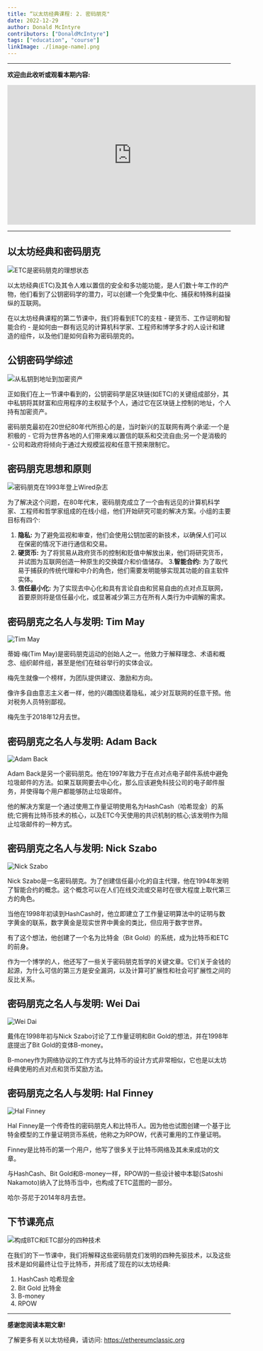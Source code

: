 ```yaml
---
title: “以太坊经典课程: 2. 密码朋克"
date: 2022-12-29
author: Donald McIntyre
contributors: ["DonaldMcIntyre"]
tags: ["education", "course"]
linkImage: ./[image-name].png
---
```


---
**欢迎由此收听或观看本期内容:**

<iframe width="560" height="315" src="https://www.youtube.com/embed/EV0cGsUnaYE" title="YouTube video player" frameborder="0" allow="accelerometer; autoplay; clipboard-write; encrypted-media; gyroscope; picture-in-picture" allowfullscreen></iframe>

---

## 以太坊经典和密码朋克

![ETC是密码朋克的理想状态](./etc-course-etc-cypherpunks.png)

以太坊经典(ETC)及其令人难以置信的安全和多功能功能，是人们数十年工作的产物，他们看到了公钥密码学的潜力，可以创建一个免受集中化、捕获和特殊利益操纵的互联网。

在以太坊经典课程的第二节课中，我们将看到ETC的支柱 - 硬货币、工作证明和智能合约 - 是如何由一群有远见的计算机科学家、工程师和博学多才的人设计和建造的组件，以及他们是如何自称为密码朋克的。

## 公钥密码学综述

![从私钥到地址到加密资产](./etc-course-pub-key-review.png)

正如我们在上一节课中看到的，公钥密码学是区块链(如ETC)的关键组成部分，其中私钥将其财富和应用程序的主权赋予个人，通过它在区块链上控制的地址，个人持有加密资产。

密码朋克最初在20世纪80年代所担心的是，当时新兴的互联网有两个承诺:一个是积极的 - 它将为世界各地的人们带来难以置信的联系和交流自由;另一个是消极的 - 公司和政府将倾向于通过大规模监视和任意干预来限制它。

## 密码朋克思想和原则

![密码朋克在1993年登上Wired杂志](./etc-course-cypherpunks-wired-zh.png)

为了解决这个问题，在80年代末，密码朋克成立了一个由有远见的计算机科学家、工程师和哲学家组成的在线小组，他们开始研究可能的解决方案。小组的主要目标有四个:

1. **隐私:** 为了避免监视和审查，他们会使用公钥加密的新技术，以确保人们可以在保密的情况下进行通信和交易。
2. **硬货币:** 为了将贸易从政府货币的控制和贬值中解放出来，他们将研究货币，并试图为互联网创造一种原生的交换媒介和价值储存。
3.**智能合约:** 为了取代易于捕获的传统代理和中介的角色，他们需要发明能够实现其功能的自主软件实体。
4. **信任最小化:** 为了实现去中心化和具有言论自由和贸易自由的点对点互联网，首要原则将是信任最小化，或显著减少第三方在所有人类行为中调解的需求。

## 密码朋克之名人与发明: Tim May

![Tim May](./etc-course-tim-may-zh.png)

蒂姆·梅(Tim May)是密码朋克运动的创始人之一。他致力于解释理念、术语和概念、组织邮件组，甚至是他们在硅谷举行的实体会议。

梅先生就像一个榜样，为团队提供建议、激励和方向。

像许多自由意志主义者一样，他的兴趣围绕着隐私，减少对互联网的任意干预。他对税务人员特别鄙视。

梅先生于2018年12月去世。

##  密码朋克之名人与发明: Adam Back

![Adam Back](./etc-course-adam-back-zh.png)

Adam Back是另一个密码朋克。他在1997年致力于在点对点电子邮件系统中避免垃圾邮件的方法。如果互联网要去中心化，那么应该避免科技公司的电子邮件服务，并使得每个用户都能够防止垃圾邮件。

他的解决方案是一个通过使用工作量证明使用名为HashCash（哈希现金）的系统;它拥有比特币技术的核心，以及ETC今天使用的共识机制的核心;该发明作为阻止垃圾邮件的一种方式。

##  密码朋克之名人与发明: Nick Szabo

![Nick Szabo](./etc-course-nick-szabo-zh.png)

Nick Szabo是一名密码朋克。为了创建信任最小化的自主代理，他在1994年发明了智能合约的概念。这个概念可以在人们在线交流或交易时在很大程度上取代第三方的角色。

当他在1998年初读到HashCash时，他立即建立了工作量证明算法中的证明与数字黄金的联系，数字黄金是现实世界中黄金的类比，但应用于数字世界。

有了这个想法，他创建了一个名为比特金（Bit Gold）的系统，成为比特币和ETC的前身。

作为一个博学的人，他还写了一些关于密码朋克哲学的关键文章。它们关于金钱的起源，为什么可信的第三方是安全漏洞，以及计算可扩展性和社会可扩展性之间的反比关系。

##  密码朋克之名人与发明: Wei Dai

![Wei Dai](./etc-course-wei-dai.png)

戴伟在1998年初与Nick Szabo讨论了工作量证明和Bit Gold的想法，并在1998年底提出了Bit Gold的变体B-money。

B-money作为网络协议的工作方式与比特币的设计方式非常相似，它也是以太坊经典使用的点对点和货币奖励方法。

##  密码朋克之名人与发明: Hal Finney

![Hal Finney](./etc-course-hal-finney-zh.png)

Hal Finney是一个传奇性的密码朋克人和比特币人。因为他也试图创建一个基于比特金模型的工作量证明货币系统，他称之为RPOW，代表可重用的工作量证明。

Finney是比特币的第一个用户，他写了很多关于比特币网络及其未来成功的文章。

与HashCash、Bit Gold和B-money一样，RPOW的一些设计被中本聪(Satoshi Nakamoto)纳入了比特币当中，也构成了ETC蓝图的一部分。

哈尔·芬尼于2014年8月去世。

## 下节课亮点

![构成BTC和ETC部分的四种技术](./etc-course-pioneer-tech-btc-etc.png)

在我们的下一节课中，我们将解释这些密码朋克们发明的四种先驱技术，以及这些技术是如何最终让位于比特币，并形成了现在的以太坊经典:

1. HashCash 哈希现金
2. Bit Gold 比特金
3. B-money
4. RPOW

---

**感谢您阅读本期文章!**

了解更多有关以太坊经典，请访问: https://ethereumclassic.org
